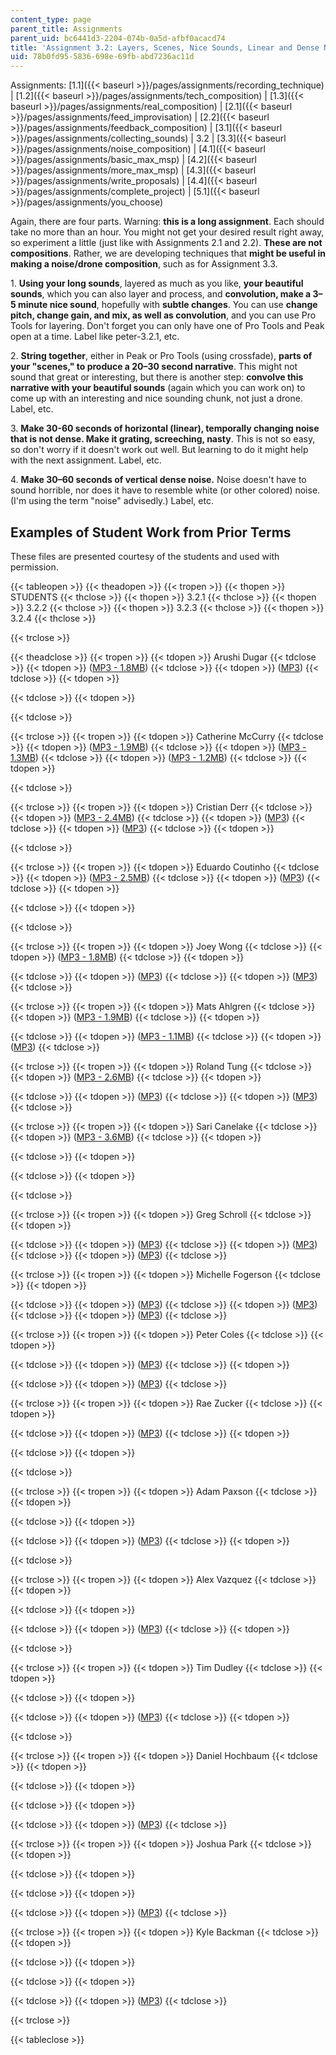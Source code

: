 ```yaml
---
content_type: page
parent_title: Assignments
parent_uid: bc6441d3-2204-074b-0a5d-afbf0acacd74
title: 'Assignment 3.2: Layers, Scenes, Nice Sounds, Linear and Dense Noise'
uid: 78b0fd95-5836-698e-69fb-abd7236ac11d
---
```


  

Assignments: [1.1]({{< baseurl >}}/pages/assignments/recording_technique) | [1.2]({{< baseurl >}}/pages/assignments/tech_composition) | [1.3]({{< baseurl >}}/pages/assignments/real_composition) | [2.1]({{< baseurl >}}/pages/assignments/feed_improvisation) | [2.2]({{< baseurl >}}/pages/assignments/feedback_composition) | [3.1]({{< baseurl >}}/pages/assignments/collecting_sounds) | 3.2 | [3.3]({{< baseurl >}}/pages/assignments/noise_composition) | [4.1]({{< baseurl >}}/pages/assignments/basic_max_msp) | [4.2]({{< baseurl >}}/pages/assignments/more_max_msp) | [4.3]({{< baseurl >}}/pages/assignments/write_proposals) | [4.4]({{< baseurl >}}/pages/assignments/complete_project) | [5.1]({{< baseurl >}}/pages/assignments/you_choose)

  

Again, there are four parts. Warning: **this is a long assignment**. Each should take no more than an hour. You might not get your desired result right away, so experiment a little (just like with Assignments 2.1 and 2.2). **These are not compositions**. Rather, we are developing techniques that **might be useful in making a noise/drone composition**, such as for Assignment 3.3.

1\. **Using your long sounds**, layered as much as you like, **your beautiful sounds**, which you can also layer and process, and **convolution, make a 3–5 minute nice sound**, hopefully with **subtle changes**. You can use **change pitch, change gain, and mix, as well as convolution**, and you can use Pro Tools for layering. Don't forget you can only have one of Pro Tools and Peak open at a time. Label like peter-3.2.1, etc.

2\. **String together**, either in Peak or Pro Tools (using crossfade), **parts of your "scenes," to produce a 20–30 second narrative**. This might not sound that great or interesting, but there is another step: **convolve this narrative with your beautiful sounds** (again which you can work on) to come up with an interesting and nice sounding chunk, not just a drone. Label, etc.

3\. **Make 30-60 seconds of horizontal (linear), temporally changing noise that is not dense. Make it grating, screeching, nasty**. This is not so easy, so don't worry if it doesn't work out well. But learning to do it might help with the next assignment. Label, etc.

4\. **Make 30–60 seconds of vertical dense noise.** Noise doesn't have to sound horrible, nor does it have to resemble white (or other colored) noise. (I'm using the term "noise" advisedly.) Label, etc.

Examples of Student Work from Prior Terms
-----------------------------------------

These files are presented courtesy of the students and used with permission.

{{< tableopen >}}
{{< theadopen >}}
{{< tropen >}}
{{< thopen >}}
STUDENTS
{{< thclose >}}
{{< thopen >}}
3.2.1
{{< thclose >}}
{{< thopen >}}
3.2.2
{{< thclose >}}
{{< thopen >}}
3.2.3
{{< thclose >}}
{{< thopen >}}
3.2.4
{{< thclose >}}

{{< trclose >}}

{{< theadclose >}}
{{< tropen >}}
{{< tdopen >}}
Arushi Dugar
{{< tdclose >}}
{{< tdopen >}}
([MP3 - 1.8MB](/ans7870/21m/21m.361/s08/assignments/3.2/arushi-3.2.1.mp3))
{{< tdclose >}}
{{< tdopen >}}
([MP3](/ans7870/21m/21m.361/s08/assignments/3.2/arushi-3.2.2.mp3))
{{< tdclose >}}
{{< tdopen >}}

{{< tdclose >}}
{{< tdopen >}}

{{< tdclose >}}

{{< trclose >}}
{{< tropen >}}
{{< tdopen >}}
Catherine McCurry
{{< tdclose >}}
{{< tdopen >}}
([MP3 - 1.9MB](/ans7870/21m/21m.361/s08/assignments/3.2/catherine-3.2.1.mp3))
{{< tdclose >}}
{{< tdopen >}}
([MP3 - 1.3MB](/ans7870/21m/21m.361/s08/assignments/3.2/catherine-3.2.2.mp3))
{{< tdclose >}}
{{< tdopen >}}
([MP3 - 1.2MB](/ans7870/21m/21m.361/s08/assignments/3.2/catherine-3.2.3.mp3))
{{< tdclose >}}
{{< tdopen >}}

{{< tdclose >}}

{{< trclose >}}
{{< tropen >}}
{{< tdopen >}}
Cristian Derr
{{< tdclose >}}
{{< tdopen >}}
([MP3 - 2.4MB](/ans7870/21m/21m.361/s08/assignments/3.2/cristian-3.2.1.mp3))
{{< tdclose >}}
{{< tdopen >}}
([MP3](/ans7870/21m/21m.361/s08/assignments/3.2/cristian-3.2.2.mp3))
{{< tdclose >}}
{{< tdopen >}}
([MP3](/ans7870/21m/21m.361/s08/assignments/3.2/cristian-3.2.3.mp3))
{{< tdclose >}}
{{< tdopen >}}

{{< tdclose >}}

{{< trclose >}}
{{< tropen >}}
{{< tdopen >}}
Eduardo Coutinho
{{< tdclose >}}
{{< tdopen >}}
([MP3 - 2.5MB](/ans7870/21m/21m.361/s08/assignments/3.2/eduardo-3.2.1.mp3))
{{< tdclose >}}
{{< tdopen >}}
([MP3](/ans7870/21m/21m.361/s08/assignments/3.2/eduardo-3.2.2.mp3))
{{< tdclose >}}
{{< tdopen >}}

{{< tdclose >}}
{{< tdopen >}}

{{< tdclose >}}

{{< trclose >}}
{{< tropen >}}
{{< tdopen >}}
Joey Wong
{{< tdclose >}}
{{< tdopen >}}
([MP3 - 1.8MB](/ans7870/21m/21m.361/s08/assignments/3.2/joey-3.2.1.mp3))
{{< tdclose >}}
{{< tdopen >}}

{{< tdclose >}}
{{< tdopen >}}
([MP3](/ans7870/21m/21m.361/s08/assignments/3.2/joey-3.2.3.mp3))
{{< tdclose >}}
{{< tdopen >}}
([MP3](/ans7870/21m/21m.361/s08/assignments/3.2/joey-3.2.4.mp3))
{{< tdclose >}}

{{< trclose >}}
{{< tropen >}}
{{< tdopen >}}
Mats Ahlgren
{{< tdclose >}}
{{< tdopen >}}
([MP3 - 1.9MB](/ans7870/21m/21m.361/s08/assignments/3.2/mats-3.2.1.mp3))
{{< tdclose >}}
{{< tdopen >}}

{{< tdclose >}}
{{< tdopen >}}
([MP3 - 1.1MB](/ans7870/21m/21m.361/s08/assignments/3.2/mats-3.2.3.mp3))
{{< tdclose >}}
{{< tdopen >}}
([MP3](/ans7870/21m/21m.361/s08/assignments/3.2/mats-3.2.4.mp3))
{{< tdclose >}}

{{< trclose >}}
{{< tropen >}}
{{< tdopen >}}
Roland Tung
{{< tdclose >}}
{{< tdopen >}}
([MP3 - 2.6MB](/ans7870/21m/21m.361/s08/assignments/3.2/roland-3.2.1.mp3))
{{< tdclose >}}
{{< tdopen >}}

{{< tdclose >}}
{{< tdopen >}}
([MP3](/ans7870/21m/21m.361/s08/assignments/3.2/roland-3.2.3.mp3))
{{< tdclose >}}
{{< tdopen >}}
([MP3](/ans7870/21m/21m.361/s08/assignments/3.2/roland-3.2.4.mp3))
{{< tdclose >}}

{{< trclose >}}
{{< tropen >}}
{{< tdopen >}}
Sari Canelake
{{< tdclose >}}
{{< tdopen >}}
([MP3 - 3.6MB](/ans7870/21m/21m.361/s08/assignments/3.2/sari-3.2.1.mp3))
{{< tdclose >}}
{{< tdopen >}}

{{< tdclose >}}
{{< tdopen >}}

{{< tdclose >}}
{{< tdopen >}}

{{< tdclose >}}

{{< trclose >}}
{{< tropen >}}
{{< tdopen >}}
Greg Schroll
{{< tdclose >}}
{{< tdopen >}}

{{< tdclose >}}
{{< tdopen >}}
([MP3](/ans7870/21m/21m.361/s08/assignments/3.2/greg-3.2.2.mp3))
{{< tdclose >}}
{{< tdopen >}}
([MP3](/ans7870/21m/21m.361/s08/assignments/3.2/greg-3.2.3.mp3))
{{< tdclose >}}
{{< tdopen >}}
([MP3](/ans7870/21m/21m.361/s08/assignments/3.2/greg-3.2.4.mp3))
{{< tdclose >}}

{{< trclose >}}
{{< tropen >}}
{{< tdopen >}}
Michelle Fogerson
{{< tdclose >}}
{{< tdopen >}}

{{< tdclose >}}
{{< tdopen >}}
([MP3](/ans7870/21m/21m.361/s08/assignments/3.2/michelle-3.2.2.mp3))
{{< tdclose >}}
{{< tdopen >}}
([MP3](/ans7870/21m/21m.361/s08/assignments/3.2/michelle-3.2.3.mp3))
{{< tdclose >}}
{{< tdopen >}}
([MP3](/ans7870/21m/21m.361/s08/assignments/3.2/michelle-3.2.4.mp3))
{{< tdclose >}}

{{< trclose >}}
{{< tropen >}}
{{< tdopen >}}
Peter Coles
{{< tdclose >}}
{{< tdopen >}}

{{< tdclose >}}
{{< tdopen >}}
([MP3](/ans7870/21m/21m.361/s08/assignments/3.2/peter-3.2.2.mp3))
{{< tdclose >}}
{{< tdopen >}}

{{< tdclose >}}
{{< tdopen >}}
([MP3](/ans7870/21m/21m.361/s08/assignments/3.2/peter-3.2.4.mp3))
{{< tdclose >}}

{{< trclose >}}
{{< tropen >}}
{{< tdopen >}}
Rae Zucker
{{< tdclose >}}
{{< tdopen >}}

{{< tdclose >}}
{{< tdopen >}}
([MP3](/ans7870/21m/21m.361/s08/assignments/3.2/rae-3.2.2.mp3))
{{< tdclose >}}
{{< tdopen >}}

{{< tdclose >}}
{{< tdopen >}}

{{< tdclose >}}

{{< trclose >}}
{{< tropen >}}
{{< tdopen >}}
Adam Paxson
{{< tdclose >}}
{{< tdopen >}}

{{< tdclose >}}
{{< tdopen >}}

{{< tdclose >}}
{{< tdopen >}}
([MP3](/ans7870/21m/21m.361/s08/assignments/3.2/adam-3.2.3.mp3))
{{< tdclose >}}
{{< tdopen >}}

{{< tdclose >}}

{{< trclose >}}
{{< tropen >}}
{{< tdopen >}}
Alex Vazquez
{{< tdclose >}}
{{< tdopen >}}

{{< tdclose >}}
{{< tdopen >}}

{{< tdclose >}}
{{< tdopen >}}
([MP3](/ans7870/21m/21m.361/s08/assignments/3.2/alex-3.2.3.mp3))
{{< tdclose >}}
{{< tdopen >}}

{{< tdclose >}}

{{< trclose >}}
{{< tropen >}}
{{< tdopen >}}
Tim Dudley
{{< tdclose >}}
{{< tdopen >}}

{{< tdclose >}}
{{< tdopen >}}

{{< tdclose >}}
{{< tdopen >}}
([MP3](/ans7870/21m/21m.361/s08/assignments/3.2/tim-3.2.3.mp3))
{{< tdclose >}}
{{< tdopen >}}

{{< tdclose >}}

{{< trclose >}}
{{< tropen >}}
{{< tdopen >}}
Daniel Hochbaum
{{< tdclose >}}
{{< tdopen >}}

{{< tdclose >}}
{{< tdopen >}}

{{< tdclose >}}
{{< tdopen >}}

{{< tdclose >}}
{{< tdopen >}}
([MP3](/ans7870/21m/21m.361/s08/assignments/3.2/daniel-3.2.4.mp3))
{{< tdclose >}}

{{< trclose >}}
{{< tropen >}}
{{< tdopen >}}
Joshua Park
{{< tdclose >}}
{{< tdopen >}}

{{< tdclose >}}
{{< tdopen >}}

{{< tdclose >}}
{{< tdopen >}}

{{< tdclose >}}
{{< tdopen >}}
([MP3](/ans7870/21m/21m.361/s08/assignments/3.2/joshua-3.2.4.mp3))
{{< tdclose >}}

{{< trclose >}}
{{< tropen >}}
{{< tdopen >}}
Kyle Backman
{{< tdclose >}}
{{< tdopen >}}

{{< tdclose >}}
{{< tdopen >}}

{{< tdclose >}}
{{< tdopen >}}

{{< tdclose >}}
{{< tdopen >}}
([MP3](/ans7870/21m/21m.361/s08/assignments/3.2/kyle-3.2.4.mp3))
{{< tdclose >}}

{{< trclose >}}

{{< tableclose >}}